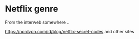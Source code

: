 # Netflix genre

From the interweb somewhere ..

https://nordvpn.com/id/blog/netflix-secret-codes and other sites
